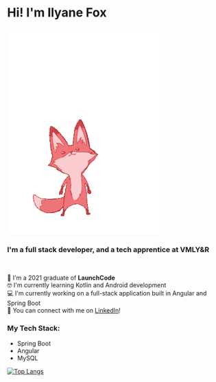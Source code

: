 # Hi! I'm Ilyane Fox

![jumping fox](Fox-anim.gif)

### I'm a full stack developer, and a tech apprentice at VMLY&R
<br>

🚀 I'm a 2021 graduate of **LaunchCode**
<br>
🤓 I'm currently learning Kotlin and Android development
<br>
💻 I'm currently working on a full-stack application built in Angular and Spring Boot
<br>
👋 You can connect with me on [LinkedIn](https://www.linkedin.com/in/ilyane-fox-297a98218)!
<br>

### My Tech Stack:
- Spring Boot
- Angular
- MySQL


[![Top Langs](https://github-readme-stats.vercel.app/api/top-langs/?username=ilyanefox)](https://github.com/ilyanefox/github-readme-stats)



<!--
**ilyanefox/ilyanefox** is a ✨ _special_ ✨ repository because its `README.md` (this file) appears on your GitHub profile.

Here are some ideas to get you started:

- 🔭 I’m currently working on ...
- 🌱 I’m currently learning ...
- 👯 I’m looking to collaborate on ...
- 🤔 I’m looking for help with ...
- 💬 Ask me about ...
- 📫 How to reach me: ...
- 😄 Pronouns: ...
- ⚡ Fun fact: ...
-->
